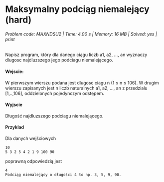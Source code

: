 # Maksymalny podciąg niemalejący (hard)
###### Problem code: MAXNDSU2 \| Time: 4.00 s \| Memory: 16 MB \| Solved: yes \| print

Napisz program, który dla danego ciągu liczb a1, a2, ..., an wyznaczy dlugosc najdluzszego jego podciagu niemalejącego.

#### Wejscie:
W pierwszym wierszu podana jest dlugosc ciagu n (1 ≤ n ≤ 106). W drugim wierszu zapisanych jest n liczb naturalnych a1, a2, ..., an z przedzialu [1,..,106], oddzielonych pojedynczym odstępem.

#### Wyjscie
Długość najdluzszego podciagu niemalejącego.

#### Przyklad
Dla danych wejściowych

```
10
5 3 2 5 4 2 1 9 100 90
```
poprawną odpowiedzią jest
```
4
Podciąg niemalejący o długości 4 to np. 3, 5, 9, 90.
```
